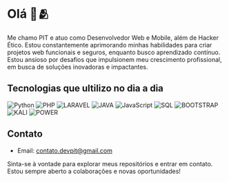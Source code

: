 # Olá 👋🫂

Me chamo PIT e atuo como Desenvolvedor Web e Mobile, além de Hacker Ético. Estou constantemente aprimorando minhas habilidades para criar projetos web funcionais e seguros, enquanto busco aprendizado contínuo.
Estou ansioso por desafios que impulsionem meu crescimento profissional, em busca de soluções inovadoras e impactantes.

## Tecnologias que ultilizo no dia a dia

![Python](https://img.shields.io/badge/Python-3776AB?style=for-the-badge&logo=python&logoColor=white)
![PHP](https://img.shields.io/badge/PHP-777BB4?style=for-the-badge&logo=php&logoColor=white)
![LARAVEL](https://img.shields.io/badge/Laravel-FF2D20?style=for-the-badge&logo=laravel&logoColor=white) 
![JAVA](https://img.shields.io/badge/Java-ED8B00?style=for-the-badge&logo=openjdk&logoColor=white)
![JavaScript](https://img.shields.io/badge/JavaScript-323330?style=for-the-badge&logo=javascript&logoColor=F7DF1E) 
![SQL](https://img.shields.io/badge/MySQL-00000F?style=for-the-badge&logo=mysql&logoColor=white) 
![BOOTSTRAP](https://img.shields.io/badge/Bootstrap-563D7C?style=for-the-badge&logo=bootstrap&logoColor=white)
![KALI](https://img.shields.io/badge/Kali_Linux-557C94?style=for-the-badge&logo=kali-linux&logoColor=white)
![POWER](https://img.shields.io/badge/Powershell-2CA5E0?style=for-the-badge&logo=powershell&logoColor=white)


## Contato

- Email: contato.devpit@gmail.com

Sinta-se à vontade para explorar meus repositórios e entrar em contato. Estou sempre aberto a colaborações e novas oportunidades!
